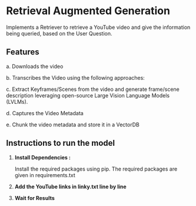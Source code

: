 # Retrieval Augmented Generation
Implements a Retriever to retrieve a YouTube video and give the information being queried, based on the User Question.

## Features
a. Downloads the video

b. Transcribes the Video using the following approaches:

c. Extract Keyframes/Scenes from the video and generate frame/scene description leveraging open-source Large Vision Language Models (LVLMs).

d. Captures the Video Metadata

e. Chunk the video metadata and store it in a VectorDB

## Instructions to run the model

1. **Install Dependencies :**

   Install the required packages using pip. The required packages are given in requirements.txt

3. **Add the YouTube links in linky.txt line by line**

4. **Wait for Results**
